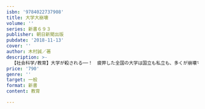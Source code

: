 ```yaml
---
isbn: '9784022737908'
title: 大学大崩壊
volume: ''
series: 新書６９３
publisher: 朝日新聞出版
pubdate: '2018-11-13'
cover: ''
author: 木村誠／著
description: >-
  【社会科学/教育】大学が殺される──！　疲弊した全国の大学は国立も私立も、多くが崩壊寸前だ。有名校も安閑としてはいられない。最新データを駆使して、その病巣をえぐる。関係者には「不都合な」数値も分析し、ダメ大学、オススメ大学を実名で明らかにする。OB、受験生、保護者必読。
price: '790'
genre: ''
target: 一般
format: 新書
content: 教育

---
```

